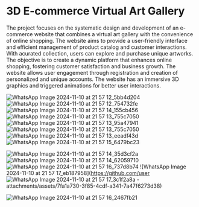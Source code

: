 # 3D E-commerce Virtual Art Gallery
 The project focuses on the systematic design and development of an e-commerce website that
 combines a virtual art gallery with the convenience of online shopping. The website aims to provide
 a user-friendly interface and efficient management of product catalog and customer interactions.
 With acurated collection, users can explore and purchase unique artworks. The objective is to create
 a dynamic platform that enhances online shopping, fostering customer satisfaction and business
 growth. The website allows user engagement through registration and creation of personalized and
 unique accounts. The website has an immersive 3D graphics and triggered animations for better
 user interactions.
 
 ![WhatsApp Image 2024-11-10 at 21 57 12_5bb4d204](https://github.com/user-attachments/assets/60d0f6c1-95f5-43b5-b796-2918d1ec9c5b)
![WhatsApp Image 2024-11-10 at 21 57 12_754732fe](https://github.com/user-attachments/assets/d49aa9b9-f900-4d04-94ba-6de97244a3ae)
![WhatsApp Image 2024-11-10 at 21 57 14_155cb456](https://github.com/user-attachments/assets/fbfbd75c-8a11-4bd3-8a5e-98e57097affc)
![WhatsApp Image 2024-11-10 at 21 57 13_755c7050](https://github.com/user-attachments/assets/cdaac6fd-acf3-4cd0-ac93-df5634a69d6a)
![WhatsApp Image 2024-11-10 at 21 57 13_95a47941](https://github.com/user-attachments/assets/3f7367c4-7f80-4f1c-9294-9c4b3a9dcf6f)
![WhatsApp Image 2024-11-10 at 21 57 13_755c7050](https://github.com/user-attachments/assets/a45e2871-32b4-4388-89ea-328c11eb6b8c)
![WhatsApp Image 2024-11-10 at 21 57 13_eeadf43d](https://github.com/user-attachments/assets/af3a23bf-135a-46bb-b5ed-605165312485)
![WhatsApp Image 2024-11-10 at 21 57 15_6479bc23](https://github.com/user-attachments/assets/debcb95c-ebc8-4a49-8454-7967812844fe)

![WhatsApp Image 2024-11-10 at 21 57 14_35d3cf2a](https://github.com/user-attachments/assets/f7556dd1-af56-44ba-85e3-2e894ac55417)
![WhatsApp Image 2024-11-10 at 21 57 14_62059710](https://github.com/user-attachments/assets/9c68ab1d-1d65-47ef-99fc-1523e939a2d8)
![WhatsApp Image 2024-11-10 at 21 57 16_737d8b74](https://github.com/user-attachments/assets/bf8201de-3f10-48a7-aded-bde090be2b17)
![WhatsApp Image 2024-11-10 at 21 57 17_eb187958](https://github.com/user
![WhatsApp Image 2024-11-10 at 21 57 17_3c1f2a8a](https://github.com/user-attachments/assets/241b36ea-8536-43d0-a034-5afbf3dc4834)
-attachments/assets/7fa1a730-3f85-4cdf-a341-7a47f6273d38)

![WhatsApp Image 2024-11-10 at 21 57 16_2467fb21](https://github.com/user-attachments/assets/b67f7361-a9f4-4cd9-8d5f-cff2e1e58738)

